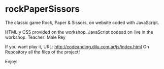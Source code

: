 # rockPaperSissors
The classic game Rock, Paper & Sissors, on website coded with JavaScript.

HTML y CSS provided on the workshop.
JavaScript codead on live in the workshop.
Teacher: Male Rey

If you want play it, URL: http://codeanding.dilu.com.ar/js/index.html 
On Repository all the files of the project!

Enjoy!
